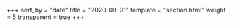 +++
sort_by = "date"
title = "2020-09-01"
template = "section.html"
weight = 5
transparent = true
+++